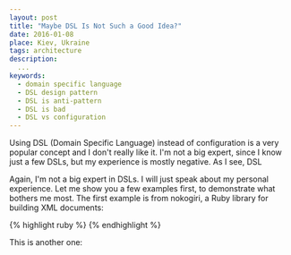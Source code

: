 ```yaml
---
layout: post
title: "Maybe DSL Is Not Such a Good Idea?"
date: 2016-01-08
place: Kiev, Ukraine
tags: architecture
description:
  ...
keywords:
  - domain specific language
  - DSL design pattern
  - DSL is anti-pattern
  - DSL is bad
  - DSL vs configuration
---
```




Using DSL (Domain Specific Language) instead of configuration
is a very popular concept and I don't
really like it. I'm not a big expert, since I know just a few DSLs,
but my experience is mostly negative. As I see, DSL

<!--more-->

Again, I'm not a big expert in DSLs. I will just speak about my
personal experience. Let me show you a few examples first, to
demonstrate what bothers me most. The first example is
from nokogiri, a Ruby library for building XML documents:

{% highlight ruby %}
{% endhighlight %}

This is another one:

